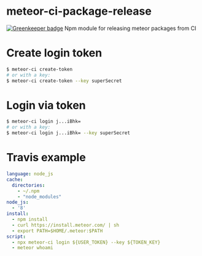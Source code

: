 # meteor-ci-package-release

[![Greenkeeper badge](https://badges.greenkeeper.io/raix/meteor-ci-package-release.svg)](https://greenkeeper.io/)
Npm module for releasing meteor packages from CI

# Create login token

```bash
$ meteor-ci create-token
# or with a key:
$ meteor-ci create-token --key superSecret
```

# Login via token

```bash
$ meteor-ci login j...iBhk=
# or with a key:
$ meteor-ci login j...iBhk= --key superSecret
```

# Travis example
```yaml
language: node_js
cache:
  directories:
    - ~/.npm
    - "node_modules"
node_js:
  - '8'
install:
  - npm install
  - curl https://install.meteor.com/ | sh
  - export PATH=$HOME/.meteor:$PATH
script:
  - npx meteor-ci login ${USER_TOKEN} --key ${TOKEN_KEY}
  - meteor whoami
```
